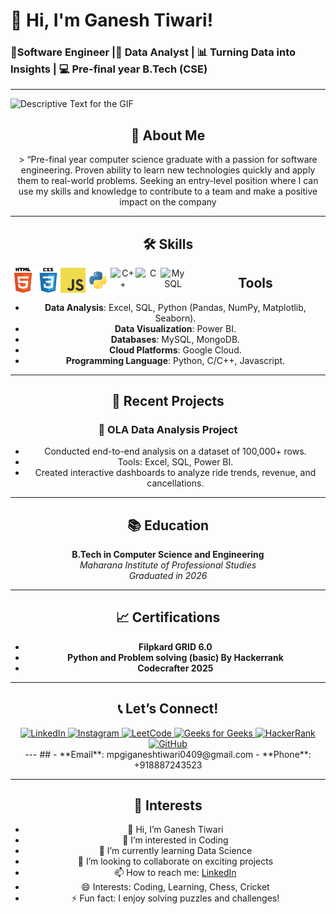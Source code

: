 # 👋 Hi, I'm Ganesh Tiwari!  

### 🚗Software Engineer |🚀 Data Analyst | 📊 Turning Data into Insights | 💻 Pre-final year B.Tech (CSE)   
---

<div align="left"> <p> <img src="URL_OF_YOUR_GIF.gif" alt="Descriptive Text for the GIF" /> </p> </div> <div align="center"> <h2>🚀 About Me</h2>
  > “Pre-final year computer science graduate with a passion for software engineering. Proven ability to learn new technologies quickly and apply them to real-world problems. Seeking an entry-level position where I can use my skills and knowledge to contribute to a team and make a positive impact on the company


---

## 🛠️ Skills

  <div align="center">
      <img align="left" alt="HTML5" width="40px" src="https://raw.githubusercontent.com/github/explore/80688e429a7d4ef2fca1e82350fe8e3517d3494d/topics/html/html.png" />
      <img align="left" alt="CSS3" width="40px" src="https://raw.githubusercontent.com/github/explore/80688e429a7d4ef2fca1e82350fe8e3517d3494d/topics/css/css.png" />
      <img align="left" alt="JavaScript" width="40px" src="https://raw.githubusercontent.com/github/explore/80688e429a7d4ef2fca1e82350fe8e3517d3494d/topics/javascript/javascript.png" />
      <img align="left" alt="Python" width="40px" src="https://raw.githubusercontent.com/github/explore/80688e429a7d4ef2fca1e82350fe8e3517d3494d/topics/python/python.png" />
      <img align="left" alt="C++" width="40px" src="https://user-images.githubusercontent.com/42747200/46140125-da084900-c26d-11e8-8ea7-c45ae6306309.png" />
      <img align="left" alt="C" width="40px" src="https://upload.wikimedia.org/wikipedia/commons/thumb/1/18/C_Programming_Language.svg/1200px-C_Programming_Language.svg.png" />
      <img align="left" alt="MySQL" width="40px" src="https://www.mysql.com/common/logos/logo-mysql-170x115.png" />
  </div> 

## Tools
- **Data Analysis**: Excel, SQL, Python (Pandas, NumPy, Matplotlib, Seaborn).
- **Data Visualization**: Power BI. 
- **Databases**: MySQL, MongoDB.
- **Cloud Platforms**: Google Cloud.
- **Programming Language**: Python, C/C++, Javascript.
---

## 🌟 Recent Projects  

### 🚗 OLA Data Analysis Project  
- Conducted end-to-end analysis on a dataset of 100,000+ rows.  
- Tools: Excel, SQL, Power BI.  
- Created interactive dashboards to analyze ride trends, revenue, and cancellations.  
 

---

## 📚 Education  

**B.Tech in Computer Science and Engineering**  
*Maharana Institute of Professional Studies*  
*Graduated in 2026*  

---

## 📈 Certifications  

- **Filpkard GRID 6.0**  
- **Python and Problem solving (basic) By Hackerrank**  
- **Codecrafter 2025**  

---

## 📞 Let’s Connect!  
<div align="center">
      <a href="https://www.linkedin.com/in/ganesh-tiwari-70b097275/" target="_blank">
          <img src="https://raw.githubusercontent.com/rahuldkjain/github-profile-readme-generator/master/src/images/icons/Social/linked-in-alt.svg" alt="LinkedIn" height="30" width="40" />
      </a>
      <a href="https://www.instagram.com/ganesh_tiwari_0409/" target="_blank">
          <img src="https://raw.githubusercontent.com/rahuldkjain/github-profile-readme-generator/master/src/images/icons/Social/instagram.svg" alt="Instagram" height="30" width="40" />
      </a>
      <a href="https://leetcode.com/u/mpgiganeshtiwar2/" target="_blank">
          <img src="https://raw.githubusercontent.com/rahuldkjain/github-profile-readme-generator/master/src/images/icons/Social/leet-code.svg" alt="LeetCode" height="30" width="40" />
      </a>
      <a href="https://www.geeksforgeeks.org/user/mpgiganesht9ncn/" target="_blank">
          <img src="https://raw.githubusercontent.com/rahuldkjain/github-profile-readme-generator/master/src/images/icons/Social/geeks-for-geeks.svg" alt="Geeks for Geeks" height="30" width="40" />
      </a>
      <a href="https://www.hackerrank.com/profile/mpgiganeshtiwar2" target="_blank">
        <img src="https://img.shields.io/badge/-Hackerrank-2EC866?style=for-the-badge&logo=HackerRank&logoColor=white" alt="HackerRank" height="30" width="100" />
    </a>
    <a href="https://github.com/ganeshtiwari681" target="_blank">
        <img src="https://img.shields.io/badge/-GitHub-181717?style=for-the-badge&logo=GitHub&logoColor=white" alt="GitHub" height="30" width="100" />
    </a>
  </div>
---
##
- **Email**: mpgiganeshtiwari0409@gmail.com 
- **Phone**: +918887243523

---

## 🌟 Interests
  - 👋 Hi, I’m Ganesh Tiwari
  - 👀 I’m interested in Coding
  - 🌱 I’m currently learning Data Science
  - 💞️ I’m looking to collaborate on exciting projects
  - 📫 How to reach me: [LinkedIn](https://www.linkedin.com/in/ganesh-tiwari-70b097275/)
  - 😄 Interests: Coding, Learning, Chess, Cricket
  - ⚡ Fun fact: I enjoy solving puzzles and challenges!

